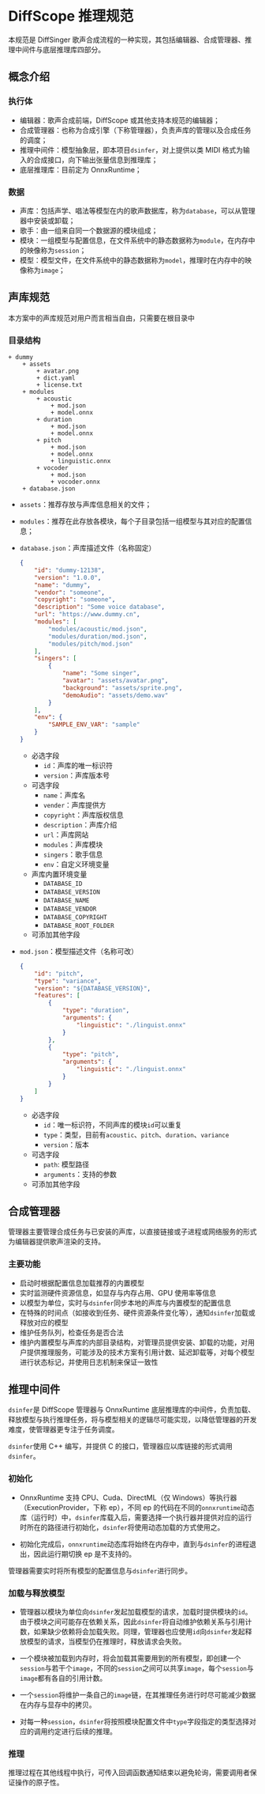 # DiffScope 推理规范

本规范是 DiffSinger 歌声合成流程的一种实现，其包括编辑器、合成管理器、推理中间件与底层推理库四部分。

## 概念介绍

### 执行体

+ 编辑器：歌声合成前端，DiffScope 或其他支持本规范的编辑器；
+ 合成管理器：也称为合成引擎（下称管理器），负责声库的管理以及合成任务的调度；
+ 推理中间件：模型抽象层，即本项目`dsinfer`，对上提供以类 MIDI 格式为输入的合成接口，向下输出张量信息到推理库；
+ 底层推理库：目前定为 OnnxRuntime；

### 数据

+ 声库：包括声学、唱法等模型在内的歌声数据库，称为`database`，可以从管理器中安装或卸载；
+ 歌手：由一组来自同一个数据源的模块组成；
+ 模块：一组模型与配置信息，在文件系统中的静态数据称为`module`，在内存中的映像称为`session`；
+ 模型：模型文件，在文件系统中的静态数据称为`model`，推理时在内存中的映像称为`image`；

## 声库规范

本方案中的声库规范对用户而言相当自由，只需要在根目录中

### 目录结构

```
+ dummy
    + assets
        + avatar.png
        + dict.yaml
        + license.txt
    + modules
        + acoustic
            + mod.json
            + model.onnx
        + duration
            + mod.json
            + model.onnx
        + pitch
            + mod.json
            + model.onnx
            + linguistic.onnx
        + vocoder
            + mod.json
            + vocoder.onnx
    + database.json
```

+ `assets`：推荐存放与声库信息相关的文件；
+ `modules`：推荐在此存放各模块，每个子目录包括一组模型与其对应的配置信息；
+ `database.json`：声库描述文件（名称固定）
    ```json
    {
        "id": "dummy-12138",
        "version": "1.0.0",
        "name": "dummy",
        "vendor": "someone",
        "copyright": "someone",
        "description": "Some voice database",
        "url": "https://www.dummy.cn",
        "modules": [
            "modules/acoustic/mod.json",
            "modules/duration/mod.json",
            "modules/pitch/mod.json"
        ],
        "singers": [
            {
                "name": "Some singer",
                "avatar": "assets/avatar.png",
                "background": "assets/sprite.png",
                "demoAudio": "assets/demo.wav"
            }
        ],
        "env": {
            "SAMPLE_ENV_VAR": "sample"
        }
    }
    ```
    + 必选字段
        + `id`：声库的唯一标识符
        + `version`：声库版本号
    + 可选字段
        + `name`：声库名
        + `vender`：声库提供方
        + `copyright`：声库版权信息
        + `description`：声库介绍
        + `url`：声库网站
        + `modules`：声库模块
        + `singers`：歌手信息
        + `env`：自定义环境变量
    + 声库内置环境变量
        + `DATABASE_ID`
        + `DATABASE_VERSION`
        + `DATABASE_NAME`
        + `DATABASE_VENDOR`
        + `DATABASE_COPYRIGHT`
        + `DATABASE_ROOT_FOLDER`
    + 可添加其他字段

+ `mod.json`：模型描述文件（名称可改）
    ```json
    {
        "id": "pitch",
        "type": "variance",
        "version": "${DATABASE_VERSION}",
        "features": [
            {
                "type": "duration",
                "arguments": {
                    "linguistic": "./linguist.onnx"
                }
            },
            {
                "type": "pitch",
                "arguments": {
                    "linguistic": "./linguist.onnx"
                }
            }
        ]
    }
    ```
    + 必选字段
        + `id`：唯一标识符，不同声库的模块`id`可以重复
        + `type`：类型，目前有`acoustic`、`pitch`、`duration`、`variance`
        <!-- + `level`：参数集等级 -->
        + `version`：版本
    + 可选字段
        + `path`: 模型路径
        + `arguments`：支持的参数
        <!-- + `dependencies`：依赖的其他模块
            + `id`：依赖模块的`id`
            + `level`：依赖的等级
            + `parent`：选择来自的声库，若为空或`null`则从内置模型中搜索，若为`auto`则随机搜索一个匹配`level`的模型 -->
    + 可添加其他字段

## 合成管理器

管理器主要管理合成任务与已安装的声库，以直接链接或子进程或网络服务的形式为编辑器提供歌声渲染的支持。

### 主要功能

+ 启动时根据配置信息加载推荐的内置模型
+ 实时监测硬件资源信息，如显存与内存占用、GPU 使用率等信息
+ 以模型为单位，实时与`dsinfer`同步本地的声库与内置模型的配置信息
+ 在特殊的时间点（如接收到任务、硬件资源条件变化等），通知`dsinfer`加载或释放对应的模型
+ 维护任务队列，检查任务是否合法
+ 维护内置模型与声库的内部目录结构，对管理员提供安装、卸载的功能，对用户提供推理服务，可能涉及的技术方案有引用计数、延迟卸载等，对每个模型进行状态标记，并使用日志机制来保证一致性

## 推理中间件

`dsinfer`是 DiffScope 管理器与 OnnxRuntime 底层推理库的中间件，负责加载、释放模型与执行推理任务，将与模型相关的逻辑尽可能实现，以降低管理器的开发难度，使管理器更专注于任务调度。

`dsinfer`使用 C++ 编写，并提供 C 的接口，管理器应以库链接的形式调用`dsinfer`。

### 初始化

+ OnnxRuntime 支持 CPU、Cuda、DirectML（仅 Windows）等执行器（ExecutionProvider，下称 ep），不同 ep 的代码在不同的`onnxruntime`动态库（运行时）中，`dsinfer`库载入后，需要选择一个执行器并提供对应的运行时所在的路径进行初始化，`dsinfer`将使用动态加载的方式使用之。

+ 初始化完成后，`onnxruntime`动态库将始终在内存中，直到与`dsinfer`的进程退出，因此运行期切换 ep 是不支持的。

管理器需要实时将所有模型的配置信息与`dsinfer`进行同步。

### 加载与释放模型

+ 管理器以模块为单位向`dsinfer`发起加载模型的请求，加载时提供模块的`id`。由于模块之间可能存在依赖关系，因此`dsinfer`将自动维护依赖关系与引用计数，如果缺少依赖将会加载失败。同理，管理器也应使用`id`向`dsinfer`发起释放模型的请求，当模型仍在推理时，释放请求会失败。

+ 一个模块被加载到内存时，将会加载其需要用到的所有模型，即创建一个`session`与若干个`image`，不同的`session`之间可以共享`image`，每个`session`与`image`都有各自的引用计数。

+ 一个`session`将维护一条自己的`image`链，在其推理任务进行时尽可能减少数据在内存与显存中的拷贝。

+ 对每一种`session`，`dsinfer`将按照模块配置文件中`type`字段指定的类型选择对应的调用约定进行后续的推理。

### 推理

推理过程在其他线程中执行，可传入回调函数通知结束以避免轮询，需要调用者保证操作的原子性。
